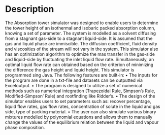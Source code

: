 # Description

The Absorption tower simulator was designed to enable users to determine the tower height of
an isothermal and isobaric packed absorption column, knowing a set of parameter. The system is
modelled as a solvent diffusing from a stagnant gas-side to a stagnant liquid-side. It is assumed
that the gas and liquid phase are immiscible. The diffusion coefficient, fluid density and viscosities
of the stream will not vary in the system. This simulator also has an optimization algorithm to
optimize the mas transfer in the gas-side and liquid-side by fluctuating the inlet liquid flow rate.
Simultaneously, an optimal liquid flow rate can obtained based on the criterion of minimizing the
difference the gas height and liquid height. This simulator is programmed sing Java. The following
features are built-in:
• The inputs for the program are done in a txt-file and datasets can be outputted via Exceloutput.
• The program is designed to utilize a set of numerical methods such as numerical
integration (Trapezoidal Rule, Simpson’s Rule, Modified-Simpson’ Rule) and rootfinding like Ridder’s.
• The design of the simulator enables users to set parameters such as: recover percentage,
liquid flow rates, gas flow rates, concentration of solute in the liquid and gas side, type of
packing material.
• The user can also simulate various binary mixtures modelled by polynomial equations
and allows them to manually change the values of the equilibrium relation between the
liquid and vapour phase composition.
